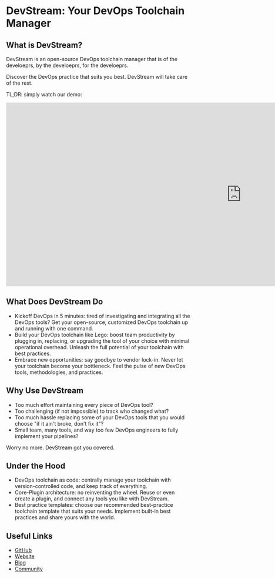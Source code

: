 # DevStream: Your DevOps Toolchain Manager

## What is DevStream?

DevStream is an open-source DevOps toolchain manager that is of the develoeprs, by the develoeprs, for the develoeprs.

Discover the DevOps practice that suits you best. DevStream will take care of the rest.

TL;DR: simply watch our demo:

<div class="video-wrapper">
  <iframe width="1280" height="500" src="https://www.youtube.com/embed/q7TK3vFr1kg" frameborder="0" allowfullscreen></iframe>
</div>

## What Does DevStream Do

- Kickoff DevOps in 5 minutes: tired of investigating and integrating all the DevOps tools? Get your open-source, customized DevOps toolchain up and running with one command.
- Build your DevOps toolchain like Lego: boost team productivity by plugging in, replacing, or upgrading the tool of your choice with minimal operational overhead. Unleash the full potential of your toolchain with best practices.
- Embrace new opportunities: say goodbye to vendor lock-in. Never let your toolchain become your bottleneck. Feel the pulse of new DevOps tools, methodologies, and practices.

## Why Use DevStream

- Too much effort maintaining every piece of DevOps tool?
- Too challenging (if not impossible) to track who changed what?
- Too much hassle replacing some of your DevOps tools that you would choose "if it ain't broke, don't fix it"?
- Small team, many tools, and way too few DevOps engineers to fully implement your pipelines?

Worry no more. DevStream got you covered.

## Under the Hood

- DevOps toolchain as code: centrally manage your toolchain with version-controlled code, and keep track of everything.
- Core-Plugin architecture: no reinventing the wheel. Reuse or even create a plugin, and connect any tools you like with DevStream.
- Best practice templates: choose our recommended best-practice toolchain template that suits your needs. Implement built-in best practices and share yours with the world.

## Useful Links

- [GitHub](https://github.com/devstream-io/devstream)
- [Website](https://www.devstream.io)
- [Blog](https://blog.devstream.io)
- [Community](https://www.devstream.io/community/)
